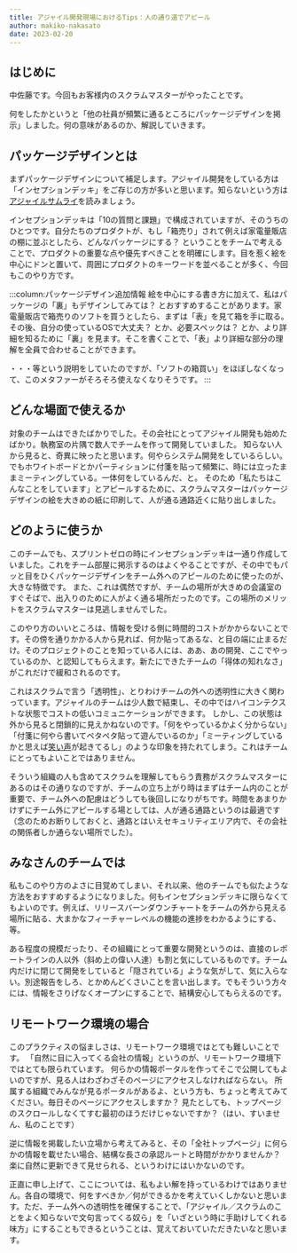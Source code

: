```yaml
---
title: アジャイル開発現場におけるTips：人の通り道でアピール
author: makiko-nakasato
date: 2023-02-20
---
```


## はじめに

中佐藤です。今回もお客様内のスクラムマスターがやったことです。

何をしたかというと「他の社員が頻繁に通るところにパッケージデザインを掲示」しました。何の意味があるのか、解説していきます。

## パッケージデザインとは

まずパッケージデザインについて補足します。アジャイル開発をしている方は「インセプションデッキ」をご存じの方が多いと思います。知らないという方は[アジャイルサムライ](https://www.amazon.co.jp/dp/B00J1XKB6K/)を読みましょう。

インセプションデッキは「10の質問と課題」で構成されていますが、そのうちのひとつです。自分たちのプロダクトが、もし「箱売り」されて例えば家電量販店の棚に並ぶとしたら、どんなパッケージにする？ ということをチームで考えることで、プロダクトの重要な点や優先すべきことを明確にします。目を惹く絵を中心にドンと置いて、周囲にプロダクトのキーワードを並べることが多く、今回もこのやり方です。

:::column:パッケージデザイン追加情報
絵を中心にする書き方に加えて、私はパッケージの「裏」もデザインしてみては？ とおすすめすることがあります。家電量販店で箱売りのソフトを買うとしたら、まずは「表」を見て箱を手に取る。その後、自分の使っているOSで大丈夫？ とか、必要スペックは？ とか、より詳細を知るために「裏」を見ます。そこを書くことで、「表」より詳細な部分の理解を全員で合わせることができます。

・・・等という説明をしていたのですが、「ソフトの箱買い」をほぼしなくなって、このメタファーがそろそろ使えなくなりそうです。
:::

## どんな場面で使えるか

対象のチームはできたばかりでした。その会社にとってアジャイル開発も始めたばかり。執務室の片隅で数人でチームを作って開発していました。
知らない人から見ると、奇異に映ったと思います。何やらシステム開発をしているらしい。でもホワイトボードとかパーティションに付箋を貼って頻繁に、時には立ったままミーティングしている。一体何をしているんだ、と。
そのため「私たちはこんなことをしています」とアピールするために、スクラムマスターはパッケージデザインの絵を大きめの紙に印刷して、人が通る通路近くに貼り出しました。

## どのように使うか

このチームでも、スプリントゼロの時にインセプションデッキは一通り作成していました。これをチーム部屋に掲示するのはよくやることですが、その中でもパッと目をひくパッケージデザインをチーム外へのアピールのために使ったのが、大きな特徴です。
また、これは偶然ですが、チームの場所が大きめの会議室のすぐそばで、出入りのために人がよく通る場所だったのです。この場所のメリットをスクラムマスターは見逃しませんでした。

このやり方のいいところは、情報を受ける側に時間的コストがかからないことです。その傍を通りかかる人から見れば、何か貼ってあるな、と目の端に止まるだけ。そのプロジェクトのことを知っている人には、ああ、あの開発、ここでやっているのか、と認知してもらえます。新たにできたチームの「得体の知れなさ」がこれだけで緩和されるのです。

これはスクラムで言う「透明性」、とりわけチームの外への透明性に大きく関わっています。アジャイルのチームは少人数で結束し、その中ではハイコンテクストな状態でコストの低いコミュニケーションができます。
しかし、この状態は外から見ると閉鎖的に見えかねないのです。「何をやっているかよく分からない」「付箋に何やら書いてペタペタ貼って遊んでいるのか」「ミーティングしているかと思えば[笑い声](https://developer.mamezou-tech.com/agile/agile-tips_01/)が起きてるし」のような印象を持たれてしまう。これはチームにとってもよいことではありません。

そういう組織の人も含めてスクラムを理解してもらう責務がスクラムマスターにあるのはその通りなのですが、チームの立ち上がり時はまずはチーム内のことが重要で、チーム外への配慮はどうしても後回しになりがちです。時間をあまりかけずにチーム外にアピールする場としては、人が通る通路というのは最適です（念のためお断りしておくと、通路とはいえセキュリティエリア内で、その会社の関係者しか通らない場所でした）。

## みなさんのチームでは

私もこのやり方のよさに目覚めてしまい、それ以来、他のチームでも似たような方法をおすすめするようになりました。何もインセプションデッキに限らなくてもよいのです。例えば、リリースバーンダウンチャートをチームの外から見える場所に貼る、大まかなフィーチャーレベルの機能の進捗をわかるようにする、等。

ある程度の規模だったり、その組織にとって重要な開発というのは、直接のレポートラインの人以外（斜め上の偉い人達）も割と気にしているものです。チーム内だけに閉じて開発をしていると「隠されている」ような気がして、気に入らない。別途報告をしろ、とかめんどくさいことを言い出します。でもそういう方々には、情報をさりげなくオープンにすることで、結構安心してもらえるのです。

## リモートワーク環境の場合

このプラクティスの悩ましさは、リモートワーク環境ではとても難しいことです。
「自然に目に入ってくる会社の情報」というのが、リモートワーク環境下ではとても限られています。
何らかの情報ポータルを作ってそこで公開してもよいのですが、見る人はわざわざそのページにアクセスしなければならない。
所属する組織でみんなが見るポータルがあるよ、という方も、ちょっと考えてみてください。毎日そのページにアクセスしますか？ 見たとしても、トップページのスクロールしなくてすむ最初のほうだけじゃないですか？（はい、すいません、私のことです）

逆に情報を掲載したい立場から考えてみると、その「全社トップページ」に何らかの情報を載せたい場合、結構な長さの承認ルートと時間がかかりませんか？ 楽に自然に更新できて見せられる、というわけにはいかないのです。

正直に申し上げて、ここについては、私もよい解を持っているわけではありません。各自の環境で、何をすべきか／何ができるかを考えていくしかないと思います。ただ、チーム外への透明性を確保することで、「アジャイル／スクラムのことをよく知らないで文句言ってくる奴ら」を「いざという時に手助けしてくれる味方」にすることもできるということは、覚えておいていただきたいなと思います。
